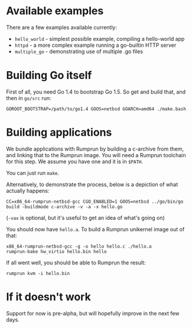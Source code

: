 Available examples
==================

There are a few examples available currently:

- `hello_world` - simplest possible example, compiling a hello-world app
- `httpd` - a more complex example running a go-builtin HTTP server
- `multiple_go` - demonstrating use of multiple .go files

Building Go itself
==================

First of all, you need Go 1.4 to bootstrap Go 1.5.  So get and build that,
and then in `go/src` run:

```
GOROOT_BOOTSTRAP=/path/to/go1.4 GOOS=netbsd GOARCH=amd64 ./make.bash
```

Building applications
=====================

We bundle applications with Rumprun by building a c-archive from them,
and linking that to the Rumprun image.  You will need a Rumprun toolchain
for this step.  We assume you have one and it is in `$PATH`.

You can just run `make`.

Alternatively, to demonstrate the process, below is a depiction of what
actually happens:

```
CC=x86_64-rumprun-netbsd-gcc CGO_ENABLED=1 GOOS=netbsd ../go/bin/go build -buildmode c-archive -v -a -x hello.go
```

(`-vax` is optional, but it's useful to get an idea of what's going on)

You should now have `hello.a`.  To build a Rumprun unikernel image out
of that:

```
x86_64-rumprun-netbsd-gcc -g -o hello hello.c ./hello.a
rumprun-bake hw_virtio hello.bin hello
```

If all went well, you should be able to Rumprun the result:

```
rumprun kvm -i hello.bin
```

If it doesn't work
==================

Support for now is pre-alpha, but will hopefully improve in the next few days.
